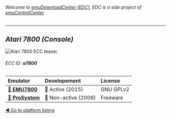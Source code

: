 ###### Welcome to [emuDownloadCenter (EDC)](https://github.com/PhoenixInteractiveNL/emuDownloadCenter/wiki/), EDC is a side project of [emuControlCenter](https://github.com/PhoenixInteractiveNL/emuControlCenter/wiki/)
***
## _Atari 7800 (Console)_
![](https://raw.githubusercontent.com/wiki/PhoenixInteractiveNL/emuDownloadCenter/images_platform/ecc_a7800_teaser.png "Atari 7800 ECC teaser.")
###### ECC ID: **a7800**

| Emulator   | Developement        | License     |
|:-----------|:--------------------|:------------|
| [:file_folder: **EMU7800**](https://github.com/PhoenixInteractiveNL/emuDownloadCenter/wiki/Emulator-emu7800#menu) | :large_blue_circle: Active (2015) | GNU GPLv2 |
| [:file_folder: **ProSystem**](https://github.com/PhoenixInteractiveNL/emuDownloadCenter/wiki/Emulator-prosystem#menu) | :red_circle: Non-active (2008) | Freeware |

[:arrow_backward: Go to platform listing](https://github.com/PhoenixInteractiveNL/emuDownloadCenter/wiki/EDC-Platform-List)

